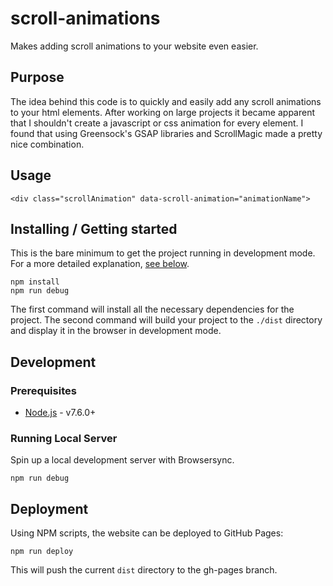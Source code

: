 # scroll-animations

Makes adding scroll animations to your website even easier.

## Purpose

The idea behind this code is to quickly and easily add any scroll animations to your html elements. After working on large projects it became apparent that I shouldn't create a javascript or css animation for every element.  I found that using Greensock's GSAP libraries and ScrollMagic made a pretty nice combination.

## Usage

```
<div class="scrollAnimation" data-scroll-animation="animationName">
```

## Installing / Getting started

This is the bare minimum to get the project running in development mode. For a more detailed explanation, [see below](#development).

```shell
npm install
npm run debug
```

The first command will install all the necessary dependencies for the project. The second command will build your project to the `./dist` directory and display it in the browser in development mode.

## Development

### Prerequisites

- [Node.js](https://nodejs.org/en/) - v7.6.0+

### Running Local Server

Spin up a local development server with Browsersync.

```shell
npm run debug
```

## Deployment

Using NPM scripts, the website can be deployed to GitHub Pages:

```shell
npm run deploy
```

This will push the current `dist` directory to the gh-pages branch.
